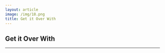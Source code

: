 ```yaml
---
layout: article
image: /img/18.png
title: Get it Over With
---
```


<h2>Get it Over With</h2>
	
<hr style="border-color:#7D7D7D;height:0.5px;">

